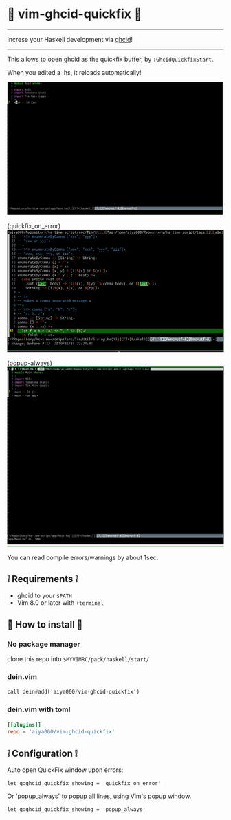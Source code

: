# :gift: vim-ghcid-quickfix :gift:

- - -

Increse your Haskell development via [ghcid](https://github.com/ndmitchell/ghcid)!

- - -

This allows to open ghcid as the quickfix buffer, by `:GhcidQuickfixStart`.

When you edited a .hs, it reloads automatically!

![](./sample.gif)

(quickfix_on_error)
![](./quickfix_on_error.gif)

(popup-always)
![](./popup-always.gif)

You can read compile errors/warnings by about 1sec.

## :grey_exclamation: Requirements :grey_exclamation:

- ghcid to your `$PATH`
- Vim 8.0 or later with `+terminal`

## :dizzy: How to install :dizzy:

### No package manager

clone this repo into `$MYVIMRC/pack/haskell/start/`

### dein.vim

```haskell
call dein#add('aiya000/vim-ghcid-quickfix')
```

### dein.vim with toml

```toml
[[plugins]]
repo = 'aiya000/vim-ghcid-quickfix'
```

## :grey_exclamation: Configuration :grey_exclamation:

Auto open QuickFix window upon errors:

```vim
let g:ghcid_quickfix_showing = 'quickfix_on_error'
```

Or 'popup_always' to popup all lines, using Vim's popup window.

```vim
let g:ghcid_quickfix_showing = 'popup_always'
```
